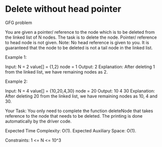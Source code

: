 # Delete without head pointer
GFG problem

You are given a pointer/ reference to the node which is to be deleted from the linked list of N nodes. The task is to delete the node. Pointer/ reference to head node is not given. 
Note: No head reference is given to you. It is guaranteed that the node to be deleted is not a tail node in the linked list.

Example 1:

Input:
N = 2
value[] = {1,2}
node = 1
Output: 2
Explanation: After deleting 1 from the
linked list, we have remaining nodes
as 2.

Example 2:

Input:
N = 4
value[] = {10,20,4,30}
node = 20
Output: 10 4 30
Explanation: After deleting 20 from
the linked list, we have remaining
nodes as 10, 4 and 30.

Your Task:
You only need to complete the function deleteNode that takes reference to the node that needs to be deleted. The printing is done automatically by the driver code.

Expected Time Complexity: O(1).
Expected Auxiliary Space: O(1).

Constraints:
1 <= N <= 10^3